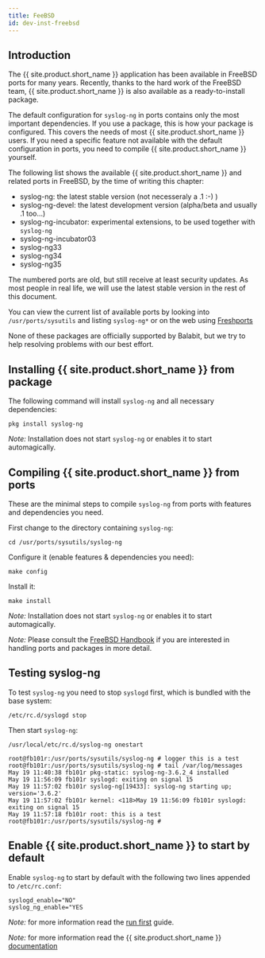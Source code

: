 ```yaml
---
title: FeeBSD
id: dev-inst-freebsd
---
```


## Introduction

The {{ site.product.short_name }} application has been available in FreeBSD ports for many years. Recently, thanks to the hard work of the FreeBSD team, {{ site.product.short_name }} is also available as a ready-to-install package.

The default configuration for `syslog-ng` in ports contains only the most important dependencies. If you use a package, this is how your package is configured. This covers the needs of most {{ site.product.short_name }} users. If you need a specific feature not available with the default configuration in ports, you need to compile {{ site.product.short_name }} yourself.

The following list shows the available {{ site.product.short_name }} and related ports in FreeBSD, by the time of writing this chapter:

* syslog-ng: the latest stable version (not necesseraly a .1 :-) )
* syslog-ng-devel: the latest development version (alpha/beta and usually .1 too...)
* syslog-ng-incubator: experimental extensions, to be used together with `syslog-ng`
* syslog-ng-incubator03
* syslog-ng33
* syslog-ng34
* syslog-ng35

The numbered ports are old, but still receive at least security updates. As most people in real life, we will use the latest stable version in the rest of this document.

You can view the current list of available ports by looking into `/usr/ports/sysutils` and listing `syslog-ng*` or on the web using [Freshports](http://www.freshports.org/search.php?query=syslog-ng\&search=go\&num=10\&stype=name\&method=match\&deleted=excludedeleted\&start=1\&casesensitivity=caseinsensitive)

None of these packages are officially supported by Balabit, but we try to help resolving problems with our best effort.

## Installing {{ site.product.short_name }} from package

The following command will install `syslog-ng` and all necessary dependencies:

```shell
pkg install syslog-ng
```

_Note:_ Installation does not start `syslog-ng` or enables it to start automagically.

## Compiling {{ site.product.short_name }} from ports

These are the minimal steps to compile `syslog-ng` from ports with features and dependencies you need.

First change to the directory containing `syslog-ng`:

```shell
cd /usr/ports/sysutils/syslog-ng
```

Configure it (enable features & dependencies you need):

```shell
make config
```

Install it:

```shell
make install
```

_Note:_ Installation does not start `syslog-ng` or enables it to start automagically.

_Note:_ Please consult the [FreeBSD Handbook](https://www.freebsd.org/doc/handbook/) if you are interested in handling ports and packages in more detail.

## Testing syslog-ng

To test `syslog-ng` you need to stop `syslogd` first, which is bundled with the base system:

```shell
/etc/rc.d/syslogd stop
```

Then start `syslog-ng`:

```shell
/usr/local/etc/rc.d/syslog-ng onestart
```

```shell
root@fb101r:/usr/ports/sysutils/syslog-ng # logger this is a test
root@fb101r:/usr/ports/sysutils/syslog-ng # tail /var/log/messages
May 19 11:40:38 fb101r pkg-static: syslog-ng-3.6.2_4 installed
May 19 11:56:09 fb101r syslogd: exiting on signal 15
May 19 11:57:02 fb101r syslog-ng[19433]: syslog-ng starting up; version='3.6.2'
May 19 11:57:02 fb101r kernel: <118>May 19 11:56:09 fb101r syslogd: exiting on signal 15
May 19 11:57:18 fb101r root: this is a test
root@fb101r:/usr/ports/sysutils/syslog-ng #
```

## Enable {{ site.product.short_name }} to start by default

Enable `syslog-ng` to start by default with the following two lines appended to `/etc/rc.conf`:

```shell
syslogd_enable="NO"
syslog_ng_enable="YES
```

_Note:_ for more information read the [run first](https://github.com/syslog-ng/doc/blob/develop/pages/dev-guide/chapter_\_0/chapters/chapter\_2/README.md) guide.

_Note:_ for more information read the {{ site.product.short_name }} [documentation](http://www.balabit.com/sites/default/files/documents/syslog-ng-ose-latest-guides/en/syslog-ng-ose-guide-admin/html-single/index.html)
